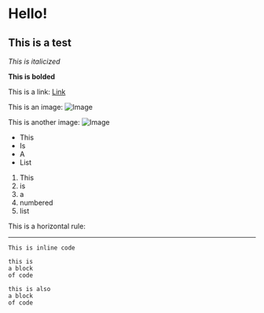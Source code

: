 # Hello!
## This is a test

*This is italicized*

**This is bolded**

This is a link: [Link](https://en.wikipedia.org/wiki/Raccoon)

This is an image: ![Image](https://i.kym-cdn.com/entries/icons/mobile/000/032/100/cover4.jpg)

This is another image: ![Image](https://en.meming.world/images/en/thumb/1/13/Thumbs_Up_Crying_Cat.jpg/300px-Thumbs_Up_Crying_Cat.jpg)

* This
* Is
* A
* List

1. This
2. is
3. a
4. numbered
5. list

This is a horizontal rule:

---

`This is inline code`

```
this is 
a block 
of code
```

    this is also
    a block 
    of code
    
